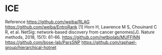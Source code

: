 # ICE


Reference
https://github.com/weiba/RLAG
https://github.com/weiba/EntroRank
[1] Horn H, Lawrence M S, Chouinard C R, et al. NetSig: network-based discovery from cancer genomes[J]. Nature methods, 2018, 15(1): 61-66. 
https://github.com/netbiolab/MUFFINN
https://github.com/bose-lab/ParsSNP
https://github.com/raphael-group/hierarchical-hotnet
